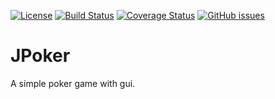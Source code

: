 [![License](http://img.shields.io/:license-gpl3-blue.svg?style=flat-square)](http://www.gnu.org/licenses/gpl-3.0.html)
[![Build Status](https://travis-ci.org/dperezcabrera/jpoker.svg?branch=master)](https://travis-ci.org/dperezcabrera/jpoker)
[![Coverage Status](https://coveralls.io/repos/github/dperezcabrera/jpoker/badge.svg?branch=master)](https://coveralls.io/github/dperezcabrera/jpoker?branch=master)
[![GitHub issues](https://img.shields.io/github/issues-raw/dperezcabrera/jpoker.svg?maxAge=2592000)](https://github.com/dperezcabrera/jpoker/issues)

# JPoker

A simple poker game with gui.
